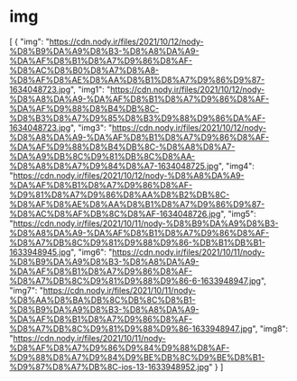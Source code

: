 # img
[   {     "img": "https://cdn.nody.ir/files/2021/10/12/nody-%D8%B9%DA%A9%D8%B3-%D8%A8%DA%A9-%DA%AF%D8%B1%D8%A7%D9%86%D8%AF-%D8%AC%D8%B0%D8%A7%D8%A8-%D8%AF%D8%AE%D8%AA%D8%B1%D8%A7%D9%86%D9%87-1634048723.jpg",     "img1": "https://cdn.nody.ir/files/2021/10/12/nody-%D8%A8%DA%A9-%DA%AF%D8%B1%D8%A7%D9%86%D8%AF-%DA%AF%D9%88%D8%B4%DB%8C-%D8%B3%D8%A7%D9%85%D8%B3%D9%88%D9%86%DA%AF-1634048723.jpg",     "img3": "https://cdn.nody.ir/files/2021/10/12/nody-%D8%A8%DA%A9-%DA%AF%D8%B1%D8%A7%D9%86%D8%AF-%DA%AF%D9%88%D8%B4%DB%8C-%D8%A8%D8%A7-%DA%A9%DB%8C%D9%81%DB%8C%D8%AA-%D8%A8%D8%A7%D9%84%D8%A7-1634048725.jpg",     "img4": "https://cdn.nody.ir/files/2021/10/12/nody-%D8%A8%DA%A9-%DA%AF%D8%B1%D8%A7%D9%86%D8%AF-%D9%81%D8%A7%D9%86%D8%AA%D8%B2%DB%8C-%D8%AF%D8%AE%D8%AA%D8%B1%D8%A7%D9%86%D9%87-%D8%AC%D8%AF%DB%8C%D8%AF-1634048726.jpg",     "img5": "https://cdn.nody.ir/files/2021/10/11/nody-%D8%B9%DA%A9%D8%B3-%D8%A8%DA%A9-%DA%AF%D8%B1%D8%A7%D9%86%D8%AF-%D8%A7%DB%8C%D9%81%D9%88%D9%86-%DB%B1%DB%B1-1633948945.jpg",     "img6": "https://cdn.nody.ir/files/2021/10/11/nody-%D8%B9%DA%A9%D8%B3-%D8%A8%DA%A9-%DA%AF%D8%B1%D8%A7%D9%86%D8%AF-%D8%A7%DB%8C%D9%81%D9%88%D9%86-6-1633948947.jpg",     "img7": "https://cdn.nody.ir/files/2021/10/11/nody-%D8%AA%D8%BA%DB%8C%DB%8C%D8%B1-%D8%B9%DA%A9%D8%B3-%D8%A8%DA%A9-%DA%AF%D8%B1%D8%A7%D9%86%D8%AF-%D8%A7%DB%8C%D9%81%D9%88%D9%86-1633948947.jpg",     "img8": "https://cdn.nody.ir/files/2021/10/11/nody-%D8%AF%D8%A7%D9%86%D9%84%D9%88%D8%AF-%D9%88%D8%A7%D9%84%D9%BE%DB%8C%D9%BE%D8%B1-%D9%87%D8%A7%DB%8C-ios-13-1633948952.jpg"   } ]
